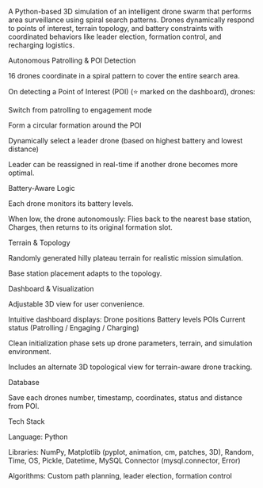A Python-based 3D simulation of an intelligent drone swarm that performs area surveillance using spiral search patterns. Drones dynamically respond to points of interest, terrain topology, and battery constraints with coordinated behaviors like leader election, formation control, and recharging logistics.

Autonomous Patrolling & POI Detection

  16 drones coordinate in a spiral pattern to cover the entire search area.

  On detecting a Point of Interest (POI) (⭐ marked on the dashboard), drones:

  Switch from patrolling to engagement mode

  Form a circular formation around the POI

  Dynamically select a leader drone (based on highest battery and lowest distance)

  Leader can be reassigned in real-time if another drone becomes more optimal.

Battery-Aware Logic

  Each drone monitors its battery levels.

  When low, the drone autonomously: Flies back to the nearest base station, Charges, then returns to its original formation slot.

Terrain & Topology
  
  Randomly generated hilly plateau terrain for realistic mission simulation.

  Base station placement adapts to the topology.

Dashboard & Visualization

  Adjustable 3D view for user convenience.

  Intuitive dashboard displays: Drone positions   Battery levels  POIs  Current status (Patrolling / Engaging / Charging)

Clean initialization phase sets up drone parameters, terrain, and simulation environment.

Includes an alternate 3D topological view for terrain-aware drone tracking.

Database

Save each drones number, timestamp, coordinates, status and distance from POI.

Tech Stack

Language: Python

Libraries: NumPy, Matplotlib (pyplot, animation, cm, patches, 3D), Random, Time, OS, Pickle, Datetime, MySQL Connector (mysql.connector, Error)

Algorithms: Custom path planning, leader election, formation control
